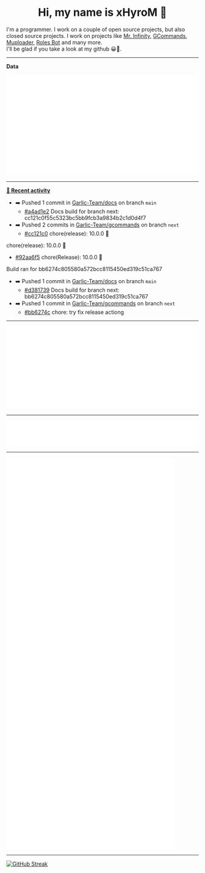 <p align="center">
    <!-- <img src="https://avatars.githubusercontent.com/u/56601352" width="192" alt="hyro's pfp" /> -->
    <h1 align="center">Hi, my name is xHyroM 👋</h1>
</p>

I'm a programmer. I work on a couple of open source projects, but also closed source projects. I work on projects like [Mr. Infinity](https://discord.com/oauth2/authorize?client_id=720321585625694239&scope=bot%20applications.commands&permissions=8&redirect_uri=https://blobs.gq/imanager&prompt=consent&response_type=code), [GCommands](https://github.com/Garlic-Team/GCommands), [Muploader](https://github.com/xHyroM/Muploader), [Roles Bot](https://github.com/xHyroM/roles-bot) and many more.  
I'll be glad if you take a look at my github 😀👀.

___
**Data**

<img src="https://github.com/xHyroM/xHyroM/blob/master/.cache/base.svg">

___

**[📰 Recent activity](https://github.com/xHyroM)**
* ➡️ Pushed 1 commit in [Garlic-Team/docs](https://github.com/Garlic-Team/docs) on branch `main`
  * [#a4ad1e2](https://github.com/Garlic-Team/docs/commit/a4ad1e2) Docs build for branch next: cc121c0f55c5323bc5bb9fcb3a9834b2c1d0d4f7
* ➡️ Pushed 2 commits in [Garlic-Team/gcommands](https://github.com/Garlic-Team/gcommands) on branch `next`
  * [#cc121c0](https://github.com/Garlic-Team/gcommands/commit/cc121c0) chore(release): 10.0.0 🎉

chore(release): 10.0.0 🎉
  * [#92aa6f5](https://github.com/Garlic-Team/gcommands/commit/92aa6f5) chore(Release): 10.0.0 🎉

Build ran for bb6274c805580a572bcc8115450ed319c51ca767
* ➡️ Pushed 1 commit in [Garlic-Team/docs](https://github.com/Garlic-Team/docs) on branch `main`
  * [#d381739](https://github.com/Garlic-Team/docs/commit/d381739) Docs build for branch next: bb6274c805580a572bcc8115450ed319c51ca767
* ➡️ Pushed 1 commit in [Garlic-Team/gcommands](https://github.com/Garlic-Team/gcommands) on branch `next`
  * [#bb6274c](https://github.com/Garlic-Team/gcommands/commit/bb6274c) chore: try fix release actiong


___

<img src="https://github.com/xHyroM/xHyroM/blob/master/.cache/isocalendar.svg">

___

<img src="https://github.com/xHyroM/xHyroM/blob/master/.cache/languages.svg">

___

<img src="https://github.com/xHyroM/xHyroM/blob/master/.cache/achievements.svg">

___

[![GitHub Streak](https://github-readme-streak-stats.herokuapp.com?user=xHyroM&theme=dark&hide_border=true&date_format=M%20j%5B%2C%20Y%5D)](https://git.io/streak-stats)
